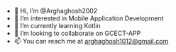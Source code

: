 - 👋 Hi, I’m @Arghaghosh2002
- 👀 I’m interested in Mobile Application Development
- 🌱 I’m currently learning Kotlin
- 💞️ I’m looking to collaborate on GCECT-APP
- 📫 You can reach me at arghaghosh1012@gmail.com

<!---
Arghaghosh2002/Arghaghosh2002 is a ✨ special ✨ repository because its `README.md` (this file) appears on your GitHub profile.
You can click the Preview link to take a look at your changes.
--->
